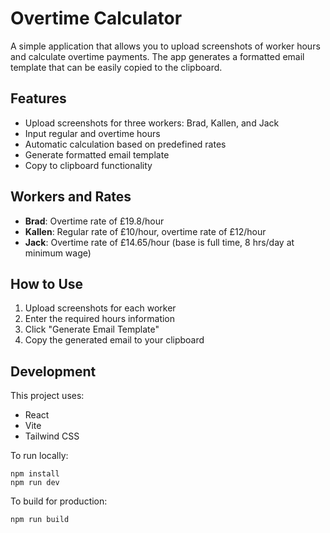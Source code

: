 # Overtime Calculator

A simple application that allows you to upload screenshots of worker hours and calculate overtime payments. The app generates a formatted email template that can be easily copied to the clipboard.

## Features

- Upload screenshots for three workers: Brad, Kallen, and Jack
- Input regular and overtime hours
- Automatic calculation based on predefined rates
- Generate formatted email template
- Copy to clipboard functionality

## Workers and Rates

- **Brad**: Overtime rate of £19.8/hour
- **Kallen**: Regular rate of £10/hour, overtime rate of £12/hour
- **Jack**: Overtime rate of £14.65/hour (base is full time, 8 hrs/day at minimum wage)

## How to Use

1. Upload screenshots for each worker
2. Enter the required hours information
3. Click "Generate Email Template"
4. Copy the generated email to your clipboard

## Development

This project uses:
- React
- Vite
- Tailwind CSS

To run locally:
```
npm install
npm run dev
```

To build for production:
```
npm run build
```